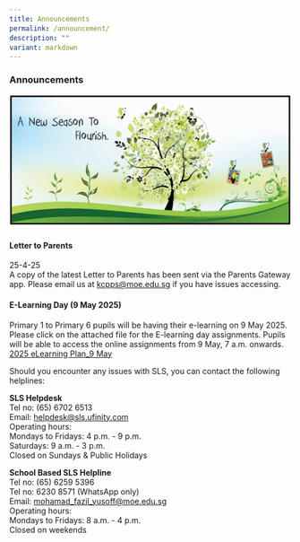 ```yaml
---
title: Announcements
permalink: /announcement/
description: ""
variant: markdown
---
```

### Announcements

![](/images/A%20new%20season%20to%20flourish%20banner.png)

#### Letter to Parents		 
25-4-25<br>
A copy of the latest Letter to Parents has been sent via the Parents Gateway app. Please email us at [kcpps@moe.edu.sg](mailto:kcpps@moe.edu.sg) if you have issues accessing.

#### E-Learning Day (9 May 2025)
Primary 1 to Primary 6 pupils will be having their e-learning on 9 May 2025. Please click on the attached file for the E-learning day assignments. Pupils will be able to access the online assignments from 9 May, 7 a.m. onwards.
[2025 eLearning Plan_9 May](/files/2025__e_learning_plan__9_May_2025_.pdf)

Should you encounter any issues with SLS, you can contact the following helplines:

**SLS Helpdesk**<br>
Tel no: (65) 6702 6513<br>
Email: helpdesk@sls.ufinity.com
<br>Operating hours: 
<br>Mondays to Fridays: 4 p.m. - 9 p.m.
<br>Saturdays: 9 a.m. - 3 p.m.
<br>Closed on Sundays &amp; Public Holidays

**School Based SLS Helpline**
<br>Tel no: (65) 6259 5396
<br>Tel no: 6230 8571 (WhatsApp only)
<br>Email: mohamad_fazil_yusoff@moe.edu.sg
<br>Operating hours:
<br>Mondays to Fridays: 8 a.m. - 4 p.m.
<br>Closed on weekends